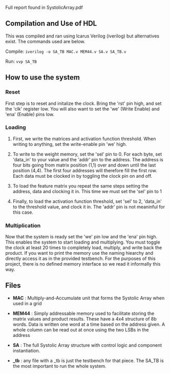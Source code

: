 Full report found in SystolicArray.pdf

## Compilation and Use of HDL
This was compiled and ran using Icarus Verilog (iverilog) but alternatives exist. The commands used are below.

Compile:
`iverilog -o SA_TB MAC.v MEM44.v SA.v SA_TB.v`

Run:
`vvp SA_TB`

## How to use the system

### Reset
First step is to reset and initalize the clock. Bring the 'rst' pin high, and set the 'clk' register low. You will also want to set the 'we' (Write Enable) and 'ena' (Enable) pins low.

### Loading
1. First, we write the matrices and activation function threshold. When writing to anything, set the write-enable pin 'we' high. 

2. To write to the weight memory, set the 'sel' pin to 0. For each byte, set 'data_in' to your value and the 'addr' pin to the address. The address is four bits going from matrix position (1,1) over and down until the last position (4,4). The first four addresses will therefore fill the first row. Each data must be clocked in by toggling the clock pin on and off.

3. To load the feature matrix you repeat the same steps setting the address, data and clocking it in. This time we must set the 'sel' pin to 1

4. Finally, to load the activation function threshold, set 'sel' to 2, 'data_in' to the threshold value, and clock it in. The 'addr' pin is not meaninful for this case.

### Multiplication
Now that the system is ready set the 'we' pin low and the 'ena' pin high. This enables the system to start loading and multiplying. You must toggle the clock at least 20 times to completely load, multiply, and write back the product. If you want to print the memory use the naming hiearchy and directly access it as in the provided testbench. For the purposes of this project, there is no defined memory interface so we read it informally this way.

## Files
- **MAC**
    : Multiply-and-Accumulate unit that forms the Systolic Array when used in a grid
  
- **MEM44**
    : Simply addressable memory used to facilitate storing the matrix values and product results. These have a 4x4 structure of 8b words. Data is written one word at a time based on the address given. A whole column can be read out at once using the two LSBs in the address

- **SA**
    : The full Systolic Array structure with control logic and component instantiation.

- **_tb**
    : any file with a _tb is just the testbench for that piece. The SA_TB is the most important to run the whole system.
